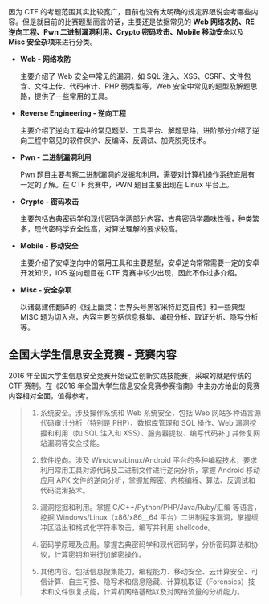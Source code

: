 因为 CTF 的考题范围其实比较宽广，目前也没有太明确的规定界限说会考哪些内容。但是就目前的比赛题型而言的话，主要还是依据常见的 **Web 网络攻防、RE 逆向工程、Pwn 二进制漏洞利用、Crypto 密码攻击、Mobile 移动安全**以及 **Misc 安全杂项**来进行分类。

- **Web - 网络攻防**

  主要介绍了 Web 安全中常见的漏洞，如 SQL 注入、XSS、CSRF、文件包含、文件上传、代码审计、PHP 弱类型等，Web 安全中常见的题型及解题思路，提供了一些常用的工具。


- **Reverse Engineering - 逆向工程**

  主要介绍了逆向工程中的常见题型、工具平台、解题思路，进阶部分介绍了逆向工程中常见的软件保护、反编译、反调试、加壳脱壳技术。


- **Pwn - 二进制漏洞利用**

  Pwn 题目主要考察二进制漏洞的发掘和利用，需要对计算机操作系统底层有一定的了解。在 CTF 竞赛中，PWN 题目主要出现在 Linux 平台上。


- **Crypto - 密码攻击**

  主要包括古典密码学和现代密码学两部分内容，古典密码学趣味性强，种类繁多，现代密码学安全性高，对算法理解的要求较高。


- **Mobile - 移动安全**

  主要介绍了安卓逆向中的常用工具和主要题型，安卓逆向常常需要一定的安卓开发知识，iOS 逆向题目在 CTF 竞赛中较少出现，因此不作过多介绍。


- **Misc - 安全杂项**

  以诸葛建伟翻译的《线上幽灵：世界头号黑客米特尼克自传》和一些典型 MISC 题为切入点，内容主要包括信息搜集、编码分析、取证分析、隐写分析等。

## 全国大学生信息安全竞赛 - 竞赛内容

2016 年全国大学生信息安全竞赛开始设立创新实践技能赛，采取的就是传统的 CTF 赛制。在《2016 年全国大学生信息安全竞赛参赛指南》中主办方给出的竞赛内容相对全面，值得参考。

> 1. 系统安全。涉及操作系统和 Web 系统安全，包括 Web 网站多种语言源代码审计分析（特别是 PHP）、数据库管理和 SQL 操作、Web 漏洞挖掘和利用（如 SQL 注入和 XSS）、服务器提权、编写代码补丁并修复网站漏洞等安全技能。
>
> 2. 软件逆向。涉及 Windows/Linux/Android 平台的多种编程技术，要求利用常用工具对源代码及二进制文件进行逆向分析，掌握 Android 移动应用 APK 文件的逆向分析，掌握加解密、内核编程、算法、反调试和代码混淆技术。
>
> 3. 漏洞挖掘和利用。掌握 C/C++/Python/PHP/Java/Ruby/汇编 等语言，挖掘 Windows/Linux（x86/x86＿64 平台）二进制程序漏洞，掌握缓冲区溢出和格式化字符串攻击，编写并利用 shellcode。
>
> 4. 密码学原理及应用。掌握古典密码学和现代密码学，分析密码算法和协议，计算密钥和进行加解密操作。
>
> 5. 其他内容。包括信息搜集能力，编程能力、移动安全、云计算安全、可信计算、自主可控、隐写术和信息隐藏、计算机取证（Forensics）技术和文件恢复技能，计算机网络基础以及对网络流量的分析能力。
